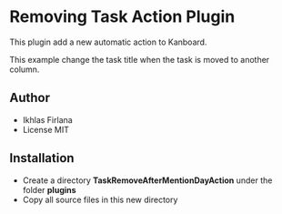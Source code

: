Removing Task Action Plugin
===================================

This plugin add a new automatic action to Kanboard.

This example change the task title when the task is moved to another column.

Author
------

- Ikhlas Firlana
- License MIT

Installation
------------

- Create a directory **TaskRemoveAfterMentionDayAction** under the folder **plugins**
- Copy all source files in this new directory
